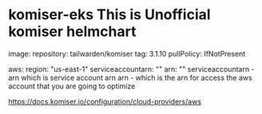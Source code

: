 # komiser-eks This is Unofficial komiser helmchart 

image:
  repository: tailwarden/komiser
  tag: 3.1.10
  pullPolicy: IfNotPresent

aws:
  region: "us-east-1"
  serviceaccountarn: ""
  arn: ""
serviceaccountarn - arn which is service account arn
arn - which is the arn for access the aws account that you are going to optimize

https://docs.komiser.io/configuration/cloud-providers/aws
